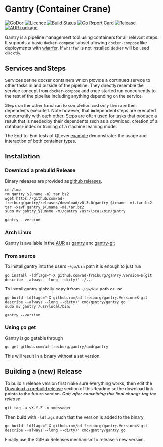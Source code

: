 # Gantry (Container Crane)

[![GoDoc](https://godoc.org/github.com/ad-freiburg/gantry?status.svg)](https://godoc.org/github.com/ad-freiburg/gantry)
[![Licence](https://img.shields.io/github/license/ad-freiburg/gantry)](./LICENSE)
[![Build Status](https://travis-ci.org/ad-freiburg/gantry.svg?branch=master)](https://travis-ci.org/ad-freiburg/gantry)
[![Go Report Card](https://goreportcard.com/badge/github.com/ad-freiburg/gantry)](https://goreportcard.com/report/github.com/ad-freiburg/gantry)
[![Release](https://img.shields.io/github/v/release/ad-freiburg/gantry?include_prereleases)](https://github.com/ad-freiburg/gantry/releases)
[![AUR package](https://repology.org/badge/version-for-repo/aur/gantry.svg)](https://aur.archlinux.org/packages/gantry)

Gantry is a pipeline management tool using containers for all relevant steps.
It supports a basic `docker-compose` subset allowing `docker-compose` like
deployments with [wharfer](https://github.com/ad-freiburg/wharfer). If `wharfer`
is not installed `docker` will be used directly.

## Services and Steps

Services define docker containers which provide a continued service to other
tasks in and outside of the pipeline. They directly resemble the service
concept from `docker-compose` and once started run concurrently to the rest of
the pipeline including anything depending on the service.

Steps on the other hand run to completion and only then are their dependents
executed. Note however, that independent steps are executed concurrently with
each other. Steps are often used for tasks that produce a result that is
needed by their dependents such as a download, creation of a database index
or training of a machine learning model.

The End-to-End tests of QLever [example](./examples/qlever_e2e) demonstrates
the usage and interaction of both container types.

## Installation

### Download a prebuild Release

Binary releases are provided as
[github releases](https://github.com/ad-freiburg/gantry/releases).

    cd /tmp
    rm gantry_$(uname -m).tar.bz2
    wget https://github.com/ad-freiburg/gantry/releases/download/v0.3.0/gantry_$(uname -m).tar.bz2
    tar -xavf gantry_$(uname -m).tar.bz2
    sudo mv gantry_$(uname -m)/gantry /usr/local/bin/gantry

    gantry --version

### Arch Linux

Gantry is available in the [AUR](https://aur.archlinux.org/) as
[gantry](https://aur.archlinux.org/packages/gantry) and
[gantry-git](https://aur.archlinux.org/packages/gantry-git)

### From source

To install gantry into the users `~/go/bin` path it is enough to just run

    go install -ldflags="-X github.com/ad-freiburg/gantry.Version=$(git describe --always --long --dirty)" ./...

To install gantry globally copy it from `~/go/bin` path or use

    go build -ldflags="-X github.com/ad-freiburg/gantry.Version=$(git describe --always --long --dirty)" cmd/gantry/gantry.go
    sudo mv gantry /usr/local/bin/

    gantry --version

### Using go get

Gantry is go getable through

    go get github.com/ad-freiburg/gantry/cmd/gantry

This will result in a binary without a set version.

## Building a (new) Release

To build a release version first make sure everything works, then edit the
[Download a prebuild release](#download-a-prebuild-release) section of this
Readme so the download link points to the future version. *Only after
committing this final change tag the release*

    git tag -a vX.Y.Z -m <message>

Then build with `-ldflags` such that the version is added to the binary

    go build -ldflags="-X github.com/ad-freiburg/gantry.Version=$(git describe --always --long --dirty)" cmd/gantry/gantry.go

Finally use the GitHub Releases mechanism to release a new version.

